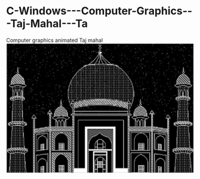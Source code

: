 # C-Windows---Computer-Graphics---Taj-Mahal---Ta
Computer graphics animated Taj mahal 
![alt text](https://github.com/aayush207/C-Windows---Computer-Graphics---Taj-Mahal---Ta/blob/master/Taj%20output.png)
